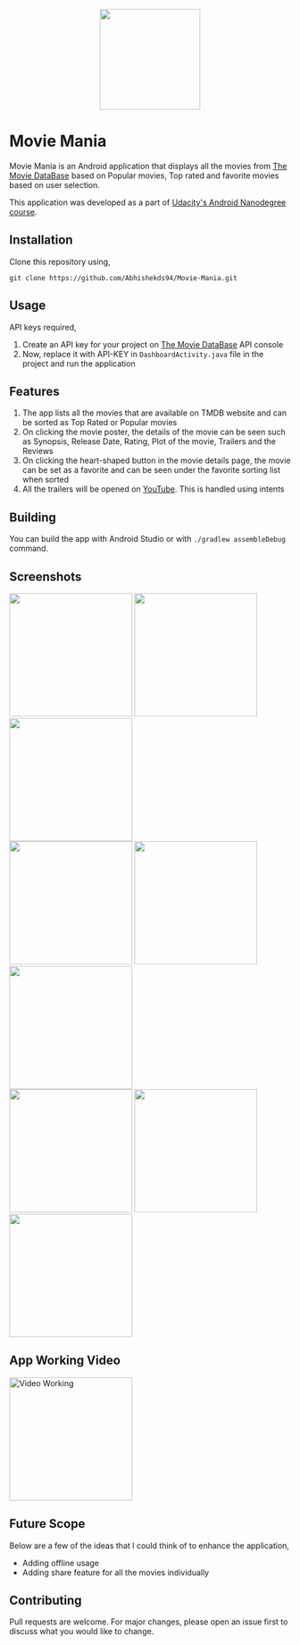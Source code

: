 <p align="center">
	<img src="https://github.com/Abhishekds94/Movie-Mania/blob/master/app/src/main/res/drawable/logo.png" width="180">
</p>

# Movie Mania

Movie Mania is an Android application that displays all the movies from [The Movie DataBase](https://www.themoviedb.org/?language=en-US) based on Popular movies, Top rated and favorite movies based on user selection.

This application was developed as a part of [Udacity's Android Nanodegree course](https://www.udacity.com/course/android-developer-nanodegree-by-google--nd801).


## Installation

Clone this repository using,

```
git clone https://github.com/Abhishekds94/Movie-Mania.git
```

## Usage
API keys required,

1. Create an API key for your project on [The Movie DataBase](https://www.themoviedb.org/settings/api) API console
2. Now, replace it with API-KEY in ```DashboardActivity.java``` file in the project and run the application

## Features

1. The app lists all the movies that are available on TMDB website and can be sorted as Top Rated or Popular movies
2. On clicking the movie poster, the details of the movie can be seen such as Synopsis, Release Date, Rating, Plot of the movie, Trailers and the Reviews
3. On clicking the heart-shaped button in the movie details page, the movie can be set as a favorite and can be seen under the favorite sorting list when sorted
4. All the trailers will be opened on [YouTube](www.youtube.com). This is handled using intents


## Building

You can build the app with Android Studio or with `./gradlew assembleDebug` command.

## Screenshots
<div>
  <img src="https://github.com/Abhishekds94/Movie-Mania/blob/master/screenshots/img1.jpg" width="220">

  <img src="https://github.com/Abhishekds94/Movie-Mania/blob/master/screenshots/img2.jpg" width="220">

  <img src="https://github.com/Abhishekds94/Movie-Mania/blob/master/screenshots/img3.jpg" width="220">
</div>

<div>
  <img src="https://github.com/Abhishekds94/Movie-Mania/blob/master/screenshots/img4.jpg" width="220">

  <img src="https://github.com/Abhishekds94/Movie-Mania/blob/master/screenshots/img5.jpg" width="220">

  <img src="https://github.com/Abhishekds94/Movie-Mania/blob/master/screenshots/img6.jpg" width="220">
</div>

<div>
  <img src="https://github.com/Abhishekds94/Movie-Mania/blob/master/screenshots/img7.jpg" width="220">

  <img src="https://github.com/Abhishekds94/Movie-Mania/blob/master/screenshots/img8.jpg" width="220">

  <img src="https://github.com/Abhishekds94/Movie-Mania/blob/master/screenshots/img9.jpg" width="220">
</div>

## App Working Video
<a href="https://youtu.be/v1yJyQ1D64s" target="_blank"><img src="https://github.com/Abhishekds94/Movie-Mania/blob/master/screenshots/video.jpg" 
alt="Video Working" width="220" /></a>

## Future Scope
Below are a few of the ideas that I could think of to enhance the application,
* Adding offline usage
* Adding share feature for all the movies individually

## Contributing
Pull requests are welcome. For major changes, please open an issue first to discuss what you would like to change.